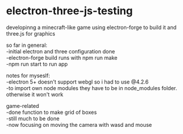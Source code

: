 # electron-three-js-testing

developinng a minecraft-like game using electron-forge to build it and three.js for graphics

so far in general:  
  -initial electron and three configuration done  
  -electron-forge build runs with npm run make  
  -npm run start to run app  
  
notes for myseslf:  
  -electron 5+ doesn't support webgl so i had to use @4.2.6  
  -to import own node modules they have to be in node_modules folder. otherwise it won't work  
  
game-related  
  -done function to make grid of boxes  
  -still much to be done  
  -now focusing on moving the camera with wasd and mouse
  
